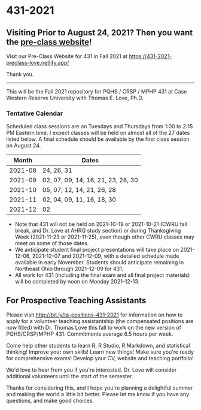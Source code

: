 # 431-2021

## Visiting Prior to August 24, 2021? Then you want the [pre-class website](https://431-2021-preclass-love.netlify.app/)!

Visit our Pre-Class Website for 431 in Fall 2021 at https://431-2021-preclass-love.netlify.app/

Thank you.

---------------------

This will be the Fall 2021 repository for PQHS / CRSP / MPHP 431 at Case Western Reserve University with Thomas E. Love, Ph.D.

### Tentative Calendar

Scheduled class sessions are on Tuesdays and Thursdays from 1:00 to 2:15 PM Eastern time. I expect classes will be held on almost all of the 27 dates listed below. A final schedule should be available by the first class session on August 24. 

Month | Dates
------- | ------------
2021-08 | 24, 26, 31
2021-09 | 02, 07, 09, 14, 16, 21, 23, 28, 30
2021-10 | 05, 07, 12, 14, 21, 26, 28
2021-11 | 02, 04, 09, 11, 16, 18, 30
2021-12 | 02

- Note that 431 will not be held on 2021-10-19 or 2021-10-21 (CWRU fall break, and Dr. Love at AHRQ study section) or during Thanksgiving Week (2021-11-23 or 2021-11-25), even though other CWRU classes may meet on some of those dates. 
- We anticipate student final project presentations will take place on 2021-12-06, 2021-12-07 and 2021-12-09, with a detailed schedule made available in early November. Students should anticipate remaining in Northeast Ohio through 2021-12-09 for 431.
- All work for 431 (including the final exam and all final project materials) will be completed by noon on Monday 2021-12-13.

## For Prospective Teaching Assistants

Please visit http://bit.ly/ta-positions-431-2021 for information on how to apply for a volunteer teaching assistantship (the compensated positions are now filled) with Dr. Thomas Love this fall to work on the new version of PQHS/CRSP/MPHP 431. Commitments average 6.5 hours per week.

Come help other students to learn R, R Studio, R Markdown, and statistical thinking! Improve your own skills! Learn new things! Make sure you're ready for comprehensive exams! Develop your CV, website and teaching portfolio! 

We'd love to hear from you if you're interested. Dr. Love will consider additional volunteers until the start of the semester. 

Thanks for considering this, and I hope you're planning a delightful summer and making the world a little bit better. Please let me know if you have any questions, and make good choices.

